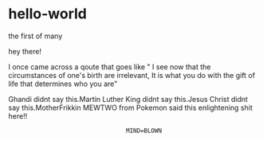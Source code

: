 # hello-world
the first of many

hey there!

I once came across a qoute that goes like " I see now that the circumstances of one's birth are irrelevant,
                                             It is what you do with the gift of life that determines who you are"
                                             
 Ghandi didnt say this.Martin Luther King didnt say this.Jesus Christ didnt say this.MotherFrikkin MEWTWO from Pokemon said this 
 enlightening shit here!!
 
 
 
                                     MIND=BLOWN
